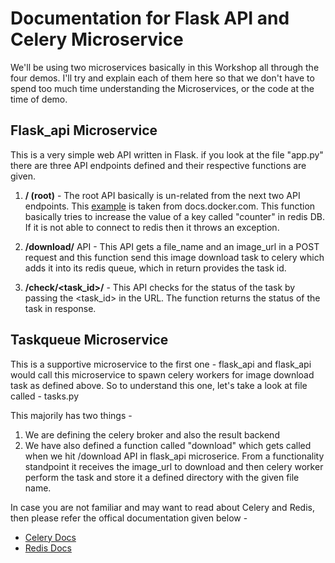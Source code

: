 # Documentation for Flask API and Celery Microservice

We'll be using two microservices basically in this Workshop all through the four demos. I'll try and explain each of them here so that we don't have to spend too much time understanding the Microservices, or the code at the time of demo.

## Flask_api Microservice

This is a very simple web API written in Flask. if you look at the file "app.py" there are three API endpoints defined and their respective functions are given.

1. <b>/ (root)</b> - The root API basically is un-related from the next two API endpoints. This [example](https://docs.docker.com/get-started/part2/) is taken from docs.docker.com. This function basically tries to increase the value of a key called "counter" in redis DB. If it is not able to connect to redis then it throws an exception.

2. <b>/download/</b> API - This API gets a file_name and an image_url in a POST request and this function send this image download task to celery which adds it into its redis queue, which in return provides the task id.

3. <b>/check/<task_id>/</b> - This API checks for the status of the task by passing the <task_id> in the URL. The function returns the status of the task in response.

## Taskqueue Microservice

This is a supportive microservice to the first one - flask_api and flask_api would call this microservice to spawn celery workers for image download task as defined above. So to understand this one, let's take a look at file called - tasks.py

This majorily has two things -

1. We are defining the celery broker and also the result backend
2. We have also defined a function called "download" which gets called when we hit /download API in flask_api microserice. From a functionality standpoint it receives the image_url to download and then celery worker perform the task and store it a defined directory with the given file name.

In case you are not familiar and may want to read about Celery and Redis, then please refer the offical documentation given below -

- [Celery Docs](https://docs.celeryproject.org/en/latest/)
- [Redis Docs](https://redis.io/documentation)
